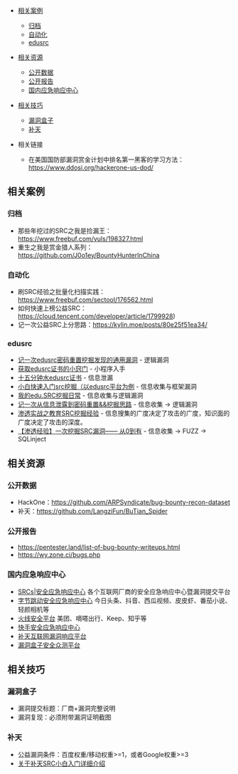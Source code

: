 - [相关案例](#相关案例)
  - [归档](#归档)
  - [自动化](#自动化)
  - [edusrc](#edusrc)
- [相关资源](#相关资源)
  - [公开数据](#公开数据)
  - [公开报告](#公开报告)
  - [国内应急响应中心](#国内应急响应中心)
- [相关技巧](#相关技巧)
  - [漏洞盒子](#漏洞盒子)
  - [补天](#补天)

- 相关链接
  - 在美国国防部漏洞赏金计划中排名第一黑客的学习方法：<https://www.ddosi.org/hackerone-us-dod/>

## 相关案例

### 归档

- 那些年挖过的SRC之我是捡漏王：<https://www.freebuf.com/vuls/198327.html>
- 重生之我是赏金猎人系列：<https://github.com/J0o1ey/BountyHunterInChina>

### 自动化

- 刷SRC经验之批量化扫描实践：<https://www.freebuf.com/sectool/176562.html>
- 如何快速上榜公益SRC：<https://cloud.tencent.com/developer/article/1799928>)
- 记一次公益SRC上分思路：<https://kylin.moe/posts/80e25f51ea34/>

### edusrc

- [记一次edusrc密码重置挖掘发现的通用漏洞](https://blog.ainiyun.cn/websafe/100.html) - 逻辑漏洞
- [获取edusrc证书的小窍门](https://www.cxymm.net/article/qq_53101392/125126482) - 小程序入手
- [十五分钟水edusrc证书](https://www.cxymm.net/article/weixin_52961098/126302209) - 信息泄漏
- [小白快速入门src挖掘（以edusrc平台为例](https://forum.90sec.com/t/topic/2069) - 信息收集与框架漏洞
- [我的edu.SRC挖掘日常](http://www.hackdig.com/11/hack-186840.htm) - 信息收集与逻辑漏洞
- [记一次从信息泄露到密码重置&amp;&amp;挖掘思路](https://www.adminxe.com/596.html) - 信息收集 -> 逻辑漏洞
- [渗透实战之教育SRC挖掘经验](https://blog.csdn.net/m0_59991869/article/details/120723298) - 信息搜集的广度决定了攻击的广度，知识面的广度决定了攻击的深度。
- [【渗透经验】一次挖掘SRC漏洞—— 从0到有](https://mp.weixin.qq.com/s?src=11&timestamp=1662101638&ver=4019&signature=Dn5ORVztjNn7U93HiU8V3AcqUDo27twIiQ3EIb2uBXJ5Zl72QquuezacI-*U9khfasj396cv7*iKsrHSykMWsBSaeYYVZ4Jx*ARgQm7UsNPvIHffGdwEv0zLzYQk9p9o&new=1) - 信息收集 -> FUZZ -> SQLinject

## 相关资源

### 公开数据

- HackOne：<https://github.com/ARPSyndicate/bug-bounty-recon-dataset>
- 补天：<https://github.com/LangziFun/BuTian_Spider>

### 公开报告

- <https://pentester.land/list-of-bug-bounty-writeups.html>
- <https://wy.zone.ci/bugs.php>

### 国内应急响应中心

- [SRCs|安全应急响应中心](http://0xsafe.org/index.html) 各个互联网厂商的安全应急响应中心暨漏洞提交平台
- [字节跳动安全应急响应中心](https://security.bytedance.com/) 今日头条、抖音、西瓜视频、皮皮虾、番茄小说、轻颜相机等
- [火线安全平台](https://www.huoxian.cn/project/list) 美团、嘀嗒出行、Keep、知乎等
- [快手安全应急响应中心](https://security.kuaishou.com/)
- [补天互联网漏洞响应平台](https://www.butian.net/)
- [漏洞盒子安全众测平台](https://www.vulbox.com/)

## 相关技巧

### 漏洞盒子

- 漏洞提交标题：厂商+漏洞完整说明
- 漏洞复现：必须附带漏洞证明截图

### 补天

- 公益漏洞条件：百度权重/移动权重>=1，或者Google权重>=3
- [关于补天SRC小白入门详细介绍](https://blog.csdn.net/qq_37113223/article/details/111916474)

